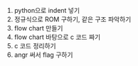 1. python으로 indent 넣기
2. 정규식으로 ROM 구하기, 같은 구조 파악하기
3. flow chart 만들기
4. flow chart 바탕으로 c 코드 짜기
5. c 코드 정리하기
6. angr 써서 flag 구하기
